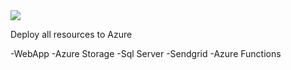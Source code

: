 <a href="https://azuredeploy.net/?repository=https://github.com/szympulka/AzureARM/tree/master/FullResources" target="_blank">
    <img src="http://azuredeploy.net/deploybutton.png"/>
</a>

Deploy all resources to Azure

-WebApp
-Azure Storage
-Sql Server
-Sendgrid
-Azure Functions
